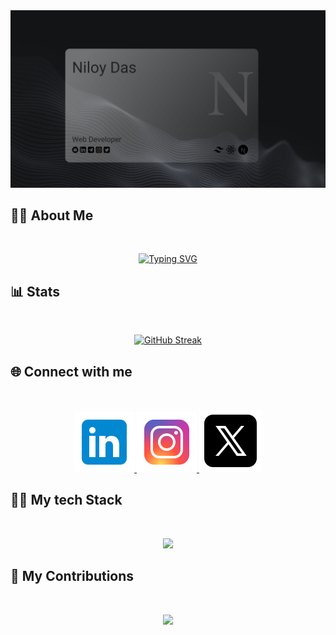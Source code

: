 <a href="https://www.linkedin.com/in/niloydas1">
<img src="./images/coverPhoto.jpg" />
</a>


## :male_detective: About Me

<br />
<p align="center">
<a href="https://git.io/typing-svg"><img src="https://readme-typing-svg.herokuapp.com?font=roboto&weight=500&size=30&duration=2000&pause=200&color=40C463&center=true&vCenter=true&random=false&width=700&lines=Hi!+I'm+Niloy%F0%9F%91%8B%F0%9F%8F%BD;MERN+Stack+Based+;Front-End+Focused;Web+Developer" alt="Typing SVG" /></a>
</p>

## :bar_chart: Stats

<br />

<p align="center">
<a href="https://git.io/streak-stats"><img src="https://github-readme-streak-stats.herokuapp.com?user=frustrated018&theme=android-dark&border_radius=10&card_width=700" alt="GitHub Streak" /></a>
</p>


## :globe_with_meridians: Connect with me

<br />
<p align="center">
  <a href="https://www.linkedin.com/in/niloydas1">
    <img src="./icons/linkedin.svg"/>
  </a>   
  <a href="https://www.instagram.com/_nil0y_/">
    <img src="./icons/instagram.svg"/>
  </a>   
  <a href="https://twitter.com/NiloyDas003">
    <img src="./icons/X.svg"/>
  </a>   
</p>

## :man_technologist: My tech Stack

<br />
<p align="center">
  <a href="www.linkedin.com/in/niloydas1">
    <img src="https://skillicons.dev/icons?i=html,css,tailwind,js,ts,react,nextjs,mongo,express,nodejs,vercel,netlify&perline=4" />
  </a>
</p>

## :star2: My Contributions

<br />

<p align="center">
<img src="http://github-profile-summary-cards.vercel.app/api/cards/profile-details?username=frustrated018&theme=github_dark" />
</p>

